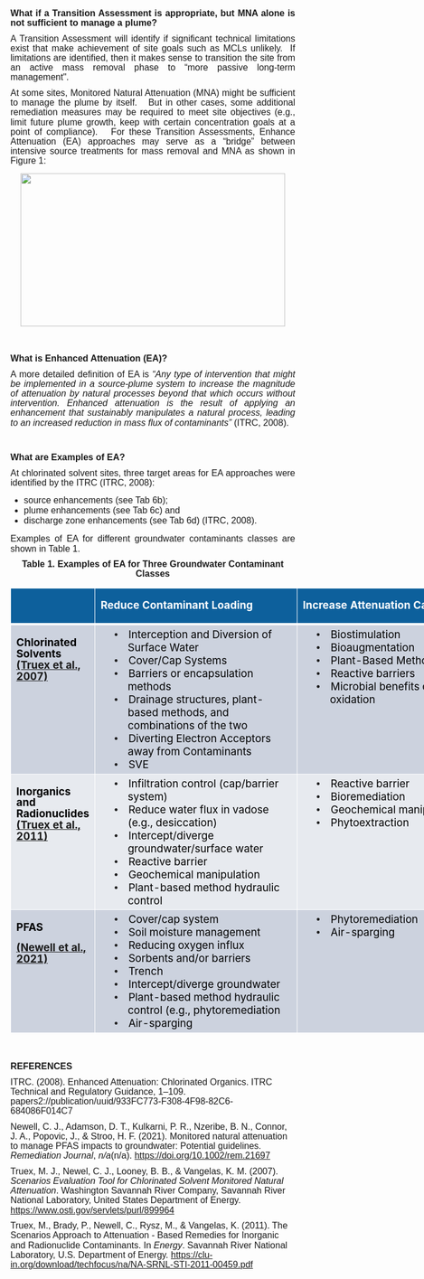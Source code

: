 <div class="col-md-5" style = "text-align: justify;"> 
<h1 style='margin-top:0in;margin-right:0in;margin-bottom:8.0pt;margin-left:0in;line-height:107%;font-size:16px;font-family:"Arial",sans-serif;'><strong>What if a Transition Assessment is appropriate, but MNA alone is not sufficient to manage a plume?</strong></h1>
<p style='margin-top:0in;margin-right:0in;margin-bottom:8.0pt;margin-left:0in;line-height:107%;font-size:16px;font-family:"Arial",sans-serif;'>A Transition Assessment will identify if significant technical limitations exist that make achievement of site goals such as MCLs unlikely. &nbsp;If limitations are identified, then it makes sense to transition the site from an active mass removal phase to &ldquo;more passive long-term management&quot;.</p>
<p style='margin-top:0in;margin-right:0in;margin-bottom:8.0pt;margin-left:0in;line-height:107%;font-size:16px;font-family:"Arial",sans-serif;'>At some sites, Monitored Natural Attenuation (MNA) might be sufficient to manage the plume by itself. &nbsp; But in other cases, some additional remediation measures may be required to meet site objectives (e.g., limit future plume growth, keep with certain concentration goals at a point of compliance). &nbsp; For these Transition Assessments, Enhance Attenuation (EA) approaches may serve as a &ldquo;bridge&rdquo; between intensive source treatments for mass removal and MNA as shown in Figure 1:</p>

<p style="text-align: center;"> 
<img src="07_MNA/FIG/Tool7_Fig.png" width= 468 height=271 class="center">
</p>

<br>
</br>

<h1 style='margin-top:0in;margin-right:0in;margin-bottom:8.0pt;margin-left:0in;line-height:107%;font-size:16px;font-family:"Arial",sans-serif;'><strong>What is Enhanced Attenuation (EA)?</strong></h1>
<p style='margin-top:0in;margin-right:0in;margin-bottom:8.0pt;margin-left:0in;line-height:107%;font-size:16px;font-family:"Arial",sans-serif;'>A more detailed definition of EA is <em>&ldquo;Any type of intervention that might be implemented in a source-plume system to increase the magnitude of attenuation by natural processes beyond that which occurs without intervention. Enhanced attenuation is the result of applying an enhancement that sustainably manipulates a natural process, leading to an increased reduction in mass flux of contaminants&rdquo;&nbsp;</em>(ITRC, 2008).</p>
<br>
</br>
<h1 style='margin-top:0in;margin-right:0in;margin-bottom:8.0pt;margin-left:0in;line-height:107%;font-size:16px;font-family:"Arial",sans-serif;'><strong>What are Examples of EA?</strong></h1>
<p style='margin-top:0in;margin-right:0in;margin-bottom:8.0pt;margin-left:0in;line-height:107%;font-size:16px;font-family:"Arial",sans-serif;'>At chlorinated solvent sites, three target areas for EA approaches were identified by the ITRC (ITRC, 2008): &nbsp;</p>
<ul>
    <li style="font-family: Arial, Helvetica, sans-serif; font-size: 16px;">source enhancements (see Tab 6b);</li>
    <li style="font-family: Arial, Helvetica, sans-serif; font-size: 16px;">plume enhancements (see Tab 6c) and</li>
    <li style="font-family: Arial, Helvetica, sans-serif; font-size: 16px;">discharge zone enhancements (see Tab 6d) (ITRC, 2008). &nbsp;</li>
</ul>
<p style='margin-top:0in;margin-right:0in;margin-bottom:8.0pt;margin-left:0in;line-height:107%;font-size:16px;font-family:"Arial",sans-serif;'>Examples of EA for different groundwater contaminants classes are shown in Table 1.</p>

</div>

<div class="col-md-7" style = "text-align: center;"> 
<h1 style='margin-top:0in;margin-right:0in;margin-bottom:8.0pt;margin-left:0in;line-height:107%;font-size:16px;font-family:"Arial",sans-serif;font-weight:bold;'>Table 1. Examples of EA for Three Groundwater Contaminant Classes</h1>

<div align=center>

<table class=MsoNormalTable border=0 cellspacing=0 cellpadding=0 width=876
 style='width:656.7pt;border-collapse:collapse;mso-yfti-tbllook:1056;
 mso-padding-alt:0in 0in 0in 0in'>
 <tr style='mso-yfti-irow:0;mso-yfti-firstrow:yes;height:15.65pt'>
  <td width=127 style='width:95.6pt;border:solid white 1.0pt;border-bottom:
  solid white 3.0pt;background:#0D609C;padding:.05in .1in .05in .1in;
  height:15.65pt'></td>
  <td width=364 style='width:273.1pt;border-top:solid white 1.0pt;border-left:
  none;border-bottom:solid white 3.0pt;border-right:solid white 1.0pt;
  mso-border-left-alt:solid white 1.0pt;background:#0D609C;padding:.05in .1in .05in .1in;
  height:15.65pt'>
  <p class=MsoNormal><b><span style='font-size:14.0pt;line-height:107%;
  color:white;mso-themecolor:background1'>Reduce Contaminant Loading<o:p></o:p></span></b></p>
  </td>
  <td width=384 style='width:4.0in;border-top:solid white 1.0pt;border-left:
  none;border-bottom:solid white 3.0pt;border-right:solid white 1.0pt;
  mso-border-left-alt:solid white 1.0pt;background:#0D609C;padding:.05in .1in .05in .1in;
  height:15.65pt'>
  <p class=MsoNormal><b><span style='font-size:14.0pt;line-height:107%;
  color:white;mso-themecolor:background1'>Increase Attenuation Capacity<o:p></o:p></span></b></p>
  </td>
 </tr>
 <tr style='mso-yfti-irow:1;height:2.3in'>
  <td width=127 valign=top style='width:95.6pt;border:solid white 1.0pt;
  border-top:none;mso-border-top-alt:solid white 3.0pt;background:#CCD2DE;
  padding:.05in .1in .05in .1in;height:2.3in'>
  <p class=MsoNormal><b><span style='font-size:14.0pt;line-height:107%;
  color:black;mso-color-alt:windowtext'>Chlorinated Solvents<br>
  </span></b><span style='color:black;mso-color-alt:windowtext'><a
  href="https://www.osti.gov/servlets/purl/899964" target="_blank"><b><span style='font-size:
  14.0pt;line-height:107%'>(Truex et al., 2007)</span></b></a></span><span
  style='font-size:14.0pt;line-height:107%'><o:p></o:p></span></p>
  </td>
  <td width=364 valign=top style='width:273.1pt;border-top:none;border-left:
  none;border-bottom:solid white 1.0pt;border-right:solid white 1.0pt;
  mso-border-top-alt:solid white 3.0pt;mso-border-left-alt:solid white 1.0pt;
  background:#CCD2DE;padding:.05in .1in .05in .1in;height:2.3in'>
  <p class=MsoNormal onclick="$('li:eq(50) a').tab('show');" role="button" style='margin-top:0in;margin-right:0in;margin-bottom:0in;
  margin-left:.5in;text-indent:-.25in;line-height:normal;mso-list:l0 level1 lfo3;
  tab-stops:list .5in'><![if !supportLists]><span style='font-size:14.0pt;
  font-family:"Arial",sans-serif;mso-fareast-font-family:Arial'><span
  style='mso-list:Ignore'>•<span style='font:7.0pt "Times New Roman"'>&nbsp;&nbsp;&nbsp;&nbsp;&nbsp;&nbsp;&nbsp;
  </span></span></span><![endif]><span style='font-size:14.0pt;color:black;
  mso-color-alt:windowtext'>Interception and Diversion of Surface Water</span><span
  style='font-size:14.0pt'><o:p></o:p></span></p>
  <p class=MsoNormal style='margin-top:0in;margin-right:0in;margin-bottom:0in;
  margin-left:.5in;text-indent:-.25in;line-height:normal;mso-list:l0 level1 lfo3;
  tab-stops:list .5in'><![if !supportLists]><span style='font-size:14.0pt;
  font-family:"Arial",sans-serif;mso-fareast-font-family:Arial'><span
  style='mso-list:Ignore'>•<span style='font:7.0pt "Times New Roman"'>&nbsp;&nbsp;&nbsp;&nbsp;&nbsp;&nbsp;&nbsp;
  </span></span></span><![endif]><span style='font-size:14.0pt;color:black;
  mso-color-alt:windowtext'>Cover/Cap Systems</span><span style='font-size:
  14.0pt'><o:p></o:p></span></p>
  <p class=MsoNormal style='margin-top:0in;margin-right:0in;margin-bottom:0in;
  margin-left:.5in;text-indent:-.25in;line-height:normal;mso-list:l0 level1 lfo3;
  tab-stops:list .5in'><![if !supportLists]><span style='font-size:14.0pt;
  font-family:"Arial",sans-serif;mso-fareast-font-family:Arial'><span
  style='mso-list:Ignore'>•<span style='font:7.0pt "Times New Roman"'>&nbsp;&nbsp;&nbsp;&nbsp;&nbsp;&nbsp;&nbsp;
  </span></span></span><![endif]><span style='font-size:14.0pt;color:black;
  mso-color-alt:windowtext'>Barriers or encapsulation methods</span><span
  style='font-size:14.0pt'><o:p></o:p></span></p>
  <p class=MsoNormal style='margin-top:0in;margin-right:0in;margin-bottom:0in;
  margin-left:.5in;text-indent:-.25in;line-height:normal;mso-list:l0 level1 lfo3;
  tab-stops:list .5in'><![if !supportLists]><span style='font-size:14.0pt;
  font-family:"Arial",sans-serif;mso-fareast-font-family:Arial'><span
  style='mso-list:Ignore'>•<span style='font:7.0pt "Times New Roman"'>&nbsp;&nbsp;&nbsp;&nbsp;&nbsp;&nbsp;&nbsp;
  </span></span></span><![endif]><span style='font-size:14.0pt;color:black;
  mso-color-alt:windowtext'>Drainage structures, plant-based methods, and
  combinations of the two</span><span style='font-size:14.0pt'><o:p></o:p></span></p>
  <p class=MsoNormal style='margin-top:0in;margin-right:0in;margin-bottom:0in;
  margin-left:.5in;text-indent:-.25in;line-height:normal;mso-list:l0 level1 lfo3;
  tab-stops:list .5in'><![if !supportLists]><span style='font-size:14.0pt;
  font-family:"Arial",sans-serif;mso-fareast-font-family:Arial'><span
  style='mso-list:Ignore'>•<span style='font:7.0pt "Times New Roman"'>&nbsp;&nbsp;&nbsp;&nbsp;&nbsp;&nbsp;&nbsp;
  </span></span></span><![endif]><span style='font-size:14.0pt;color:black;
  mso-color-alt:windowtext'>Diverting Electron Acceptors away from Contaminants</span><span
  style='font-size:14.0pt'><o:p></o:p></span></p>
  <p class=MsoNormal style='margin-top:0in;margin-right:0in;margin-bottom:0in;
  margin-left:.5in;text-indent:-.25in;line-height:normal;mso-list:l0 level1 lfo3;
  tab-stops:list .5in'><![if !supportLists]><span style='font-size:14.0pt;
  font-family:"Arial",sans-serif;mso-fareast-font-family:Arial'><span
  style='mso-list:Ignore'>•<span style='font:7.0pt "Times New Roman"'>&nbsp;&nbsp;&nbsp;&nbsp;&nbsp;&nbsp;&nbsp;
  </span></span></span><![endif]><span style='font-size:14.0pt;color:black;
  mso-color-alt:windowtext'>SVE</span><span style='font-size:14.0pt'><o:p></o:p></span></p>
  </td>
  <td width=384 valign=top style='width:4.0in;border-top:none;border-left:none;
  border-bottom:solid white 1.0pt;border-right:solid white 1.0pt;mso-border-top-alt:
  solid white 3.0pt;mso-border-left-alt:solid white 1.0pt;background:#CCD2DE;
  padding:.05in .1in .05in .1in;height:2.3in'>
  <p class=MsoNormal style='margin-top:0in;margin-right:0in;margin-bottom:0in;
  margin-left:.5in;text-indent:-.25in;line-height:normal;mso-list:l0 level1 lfo3;
  tab-stops:list .5in'><![if !supportLists]><span style='font-size:14.0pt;
  font-family:"Arial",sans-serif;mso-fareast-font-family:Arial'><span
  style='mso-list:Ignore'>•<span style='font:7.0pt "Times New Roman"'>&nbsp;&nbsp;&nbsp;&nbsp;&nbsp;&nbsp;&nbsp;
  </span></span></span><![endif]><span style='font-size:14.0pt;color:black;
  mso-color-alt:windowtext'>Biostimulation</span><span style='font-size:14.0pt'><o:p></o:p></span></p>
  <p class=MsoNormal style='margin-top:0in;margin-right:0in;margin-bottom:0in;
  margin-left:.5in;text-indent:-.25in;line-height:normal;mso-list:l0 level1 lfo3;
  tab-stops:list .5in'><![if !supportLists]><span style='font-size:14.0pt;
  font-family:"Arial",sans-serif;mso-fareast-font-family:Arial'><span
  style='mso-list:Ignore'>•<span style='font:7.0pt "Times New Roman"'>&nbsp;&nbsp;&nbsp;&nbsp;&nbsp;&nbsp;&nbsp;
  </span></span></span><![endif]><span style='font-size:14.0pt;color:black;
  mso-color-alt:windowtext'>Bioaugmentation</span><span style='font-size:14.0pt'><o:p></o:p></span></p>
  <p class=MsoNormal style='margin-top:0in;margin-right:0in;margin-bottom:0in;
  margin-left:.5in;text-indent:-.25in;line-height:normal;mso-list:l0 level1 lfo3;
  tab-stops:list .5in'><![if !supportLists]><span style='font-size:14.0pt;
  font-family:"Arial",sans-serif;mso-fareast-font-family:Arial'><span
  style='mso-list:Ignore'>•<span style='font:7.0pt "Times New Roman"'>&nbsp;&nbsp;&nbsp;&nbsp;&nbsp;&nbsp;&nbsp;
  </span></span></span><![endif]><span style='font-size:14.0pt;color:black;
  mso-color-alt:windowtext'>Plant-Based Methods</span><span style='font-size:
  14.0pt'><o:p></o:p></span></p>
  <p class=MsoNormal style='margin-top:0in;margin-right:0in;margin-bottom:0in;
  margin-left:.5in;text-indent:-.25in;line-height:normal;mso-list:l0 level1 lfo3;
  tab-stops:list .5in'><![if !supportLists]><span style='font-size:14.0pt;
  font-family:"Arial",sans-serif;mso-fareast-font-family:Arial'><span
  style='mso-list:Ignore'>•<span style='font:7.0pt "Times New Roman"'>&nbsp;&nbsp;&nbsp;&nbsp;&nbsp;&nbsp;&nbsp;
  </span></span></span><![endif]><span style='font-size:14.0pt;color:black;
  mso-color-alt:windowtext'>Reactive barriers</span><span style='font-size:
  14.0pt'><o:p></o:p></span></p>
  <p class=MsoNormal style='margin-top:0in;margin-right:0in;margin-bottom:0in;
  margin-left:.5in;text-indent:-.25in;line-height:normal;mso-list:l0 level1 lfo3;
  tab-stops:list .5in'><![if !supportLists]><span style='font-size:14.0pt;
  font-family:"Arial",sans-serif;mso-fareast-font-family:Arial'><span
  style='mso-list:Ignore'>•<span style='font:7.0pt "Times New Roman"'>&nbsp;&nbsp;&nbsp;&nbsp;&nbsp;&nbsp;&nbsp;
  </span></span></span><![endif]><span style='font-size:14.0pt;color:black;
  mso-color-alt:windowtext'>Microbial benefits of in situ oxidation</span><span
  style='font-size:14.0pt'><o:p></o:p></span></p>
  </td>
 </tr>
 <tr style='mso-yfti-irow:2;height:139.2pt'>
  <td width=127 valign=top style='width:95.6pt;border:solid white 1.0pt;
  border-top:none;mso-border-top-alt:solid white 1.0pt;background:#E7EAEF;
  padding:.05in .1in .05in .1in;height:139.2pt'>
  <p class=MsoNormal><b><span style='font-size:14.0pt;line-height:107%;
  color:black;mso-color-alt:windowtext'>Inorganics and Radionuclides<br>
  </span></b><span style='color:black;mso-color-alt:windowtext'><a
  href="https://clu-in.org/download/techfocus/na/NA-SRNL-STI-2011-00459.pdf" target="_blank"><b><span
  style='font-size:14.0pt;line-height:107%'>(Truex et al., 2011)</span></b></a></span><span
  style='font-size:14.0pt;line-height:107%'><o:p></o:p></span></p>
  </td>
  <td width=364 valign=top style='width:273.1pt;border-top:none;border-left:
  none;border-bottom:solid white 1.0pt;border-right:solid white 1.0pt;
  mso-border-top-alt:solid white 1.0pt;mso-border-left-alt:solid white 1.0pt;
  background:#E7EAEF;padding:.05in .1in .05in .1in;height:139.2pt'>
  <p class=MsoNormal style='margin-top:0in;margin-right:0in;margin-bottom:0in;
  margin-left:.5in;text-indent:-.25in;line-height:normal;mso-list:l1 level1 lfo4;
  tab-stops:list .5in'><![if !supportLists]><span style='font-size:14.0pt;
  font-family:"Arial",sans-serif;mso-fareast-font-family:Arial'><span
  style='mso-list:Ignore'>•<span style='font:7.0pt "Times New Roman"'>&nbsp;&nbsp;&nbsp;&nbsp;&nbsp;&nbsp;&nbsp;
  </span></span></span><![endif]><span style='font-size:14.0pt;color:black;
  mso-color-alt:windowtext'>Infiltration control (cap/barrier system)</span><span
  style='font-size:14.0pt'><o:p></o:p></span></p>
  <p class=MsoNormal style='margin-top:0in;margin-right:0in;margin-bottom:0in;
  margin-left:.5in;text-indent:-.25in;line-height:normal;mso-list:l1 level1 lfo4;
  tab-stops:list .5in'><![if !supportLists]><span style='font-size:14.0pt;
  font-family:"Arial",sans-serif;mso-fareast-font-family:Arial'><span
  style='mso-list:Ignore'>•<span style='font:7.0pt "Times New Roman"'>&nbsp;&nbsp;&nbsp;&nbsp;&nbsp;&nbsp;&nbsp;
  </span></span></span><![endif]><span style='font-size:14.0pt;color:black;
  mso-color-alt:windowtext'>Reduce water flux in vadose (e.g., desiccation)</span><span
  style='font-size:14.0pt'><o:p></o:p></span></p>
  <p class=MsoNormal style='margin-top:0in;margin-right:0in;margin-bottom:0in;
  margin-left:.5in;text-indent:-.25in;line-height:normal;mso-list:l1 level1 lfo4;
  tab-stops:list .5in'><![if !supportLists]><span style='font-size:14.0pt;
  font-family:"Arial",sans-serif;mso-fareast-font-family:Arial'><span
  style='mso-list:Ignore'>•<span style='font:7.0pt "Times New Roman"'>&nbsp;&nbsp;&nbsp;&nbsp;&nbsp;&nbsp;&nbsp;
  </span></span></span><![endif]><span style='font-size:14.0pt;color:black;
  mso-color-alt:windowtext'>Intercept/diverge groundwater/surface water</span><span
  style='font-size:14.0pt'><o:p></o:p></span></p>
  <p class=MsoNormal style='margin-top:0in;margin-right:0in;margin-bottom:0in;
  margin-left:.5in;text-indent:-.25in;line-height:normal;mso-list:l1 level1 lfo4;
  tab-stops:list .5in'><![if !supportLists]><span style='font-size:14.0pt;
  font-family:"Arial",sans-serif;mso-fareast-font-family:Arial'><span
  style='mso-list:Ignore'>•<span style='font:7.0pt "Times New Roman"'>&nbsp;&nbsp;&nbsp;&nbsp;&nbsp;&nbsp;&nbsp;
  </span></span></span><![endif]><span style='font-size:14.0pt;color:black;
  mso-color-alt:windowtext'>Reactive barrier</span><span style='font-size:14.0pt'><o:p></o:p></span></p>
  <p class=MsoNormal style='margin-top:0in;margin-right:0in;margin-bottom:0in;
  margin-left:.5in;text-indent:-.25in;line-height:normal;mso-list:l1 level1 lfo4;
  tab-stops:list .5in'><![if !supportLists]><span style='font-size:14.0pt;
  font-family:"Arial",sans-serif;mso-fareast-font-family:Arial'><span
  style='mso-list:Ignore'>•<span style='font:7.0pt "Times New Roman"'>&nbsp;&nbsp;&nbsp;&nbsp;&nbsp;&nbsp;&nbsp;
  </span></span></span><![endif]><span style='font-size:14.0pt;color:black;
  mso-color-alt:windowtext'>Geochemical manipulation</span><span
  style='font-size:14.0pt'><o:p></o:p></span></p>
  <p class=MsoNormal style='margin-top:0in;margin-right:0in;margin-bottom:0in;
  margin-left:.5in;text-indent:-.25in;line-height:normal;mso-list:l1 level1 lfo4;
  tab-stops:list .5in'><![if !supportLists]><span style='font-size:14.0pt;
  font-family:"Arial",sans-serif;mso-fareast-font-family:Arial'><span
  style='mso-list:Ignore'>•<span style='font:7.0pt "Times New Roman"'>&nbsp;&nbsp;&nbsp;&nbsp;&nbsp;&nbsp;&nbsp;
  </span></span></span><![endif]><span style='font-size:14.0pt;color:black;
  mso-color-alt:windowtext'>Plant-based method hydraulic control</span><span
  style='font-size:14.0pt'><o:p></o:p></span></p>
  </td>
  <td width=384 valign=top style='width:4.0in;border-top:none;border-left:none;
  border-bottom:solid white 1.0pt;border-right:solid white 1.0pt;mso-border-top-alt:
  solid white 1.0pt;mso-border-left-alt:solid white 1.0pt;background:#E7EAEF;
  padding:.05in .1in .05in .1in;height:139.2pt'>
  <p class=MsoNormal style='margin-top:0in;margin-right:0in;margin-bottom:0in;
  margin-left:.5in;text-indent:-.25in;line-height:normal;mso-list:l1 level1 lfo4;
  tab-stops:list .5in'><![if !supportLists]><span style='font-size:14.0pt;
  font-family:"Arial",sans-serif;mso-fareast-font-family:Arial'><span
  style='mso-list:Ignore'>•<span style='font:7.0pt "Times New Roman"'>&nbsp;&nbsp;&nbsp;&nbsp;&nbsp;&nbsp;&nbsp;
  </span></span></span><![endif]><span style='font-size:14.0pt;color:black;
  mso-color-alt:windowtext'>Reactive barrier</span><span style='font-size:14.0pt'><o:p></o:p></span></p>
  <p class=MsoNormal style='margin-top:0in;margin-right:0in;margin-bottom:0in;
  margin-left:.5in;text-indent:-.25in;line-height:normal;mso-list:l1 level1 lfo4;
  tab-stops:list .5in'><![if !supportLists]><span style='font-size:14.0pt;
  font-family:"Arial",sans-serif;mso-fareast-font-family:Arial'><span
  style='mso-list:Ignore'>•<span style='font:7.0pt "Times New Roman"'>&nbsp;&nbsp;&nbsp;&nbsp;&nbsp;&nbsp;&nbsp;
  </span></span></span><![endif]><span style='font-size:14.0pt;color:black;
  mso-color-alt:windowtext'>Bioremediation</span><span style='font-size:14.0pt'><o:p></o:p></span></p>
  <p class=MsoNormal style='margin-top:0in;margin-right:0in;margin-bottom:0in;
  margin-left:.5in;text-indent:-.25in;line-height:normal;mso-list:l1 level1 lfo4;
  tab-stops:list .5in'><![if !supportLists]><span style='font-size:14.0pt;
  font-family:"Arial",sans-serif;mso-fareast-font-family:Arial'><span
  style='mso-list:Ignore'>•<span style='font:7.0pt "Times New Roman"'>&nbsp;&nbsp;&nbsp;&nbsp;&nbsp;&nbsp;&nbsp;
  </span></span></span><![endif]><span style='font-size:14.0pt;color:black;
  mso-color-alt:windowtext'>Geochemical manipulation</span><span
  style='font-size:14.0pt'><o:p></o:p></span></p>
  <p class=MsoNormal style='margin-top:0in;margin-right:0in;margin-bottom:0in;
  margin-left:.5in;text-indent:-.25in;line-height:normal;mso-list:l1 level1 lfo4;
  tab-stops:list .5in'><![if !supportLists]><span style='font-size:14.0pt;
  font-family:"Arial",sans-serif;mso-fareast-font-family:Arial'><span
  style='mso-list:Ignore'>•<span style='font:7.0pt "Times New Roman"'>&nbsp;&nbsp;&nbsp;&nbsp;&nbsp;&nbsp;&nbsp;
  </span></span></span><![endif]><span style='font-size:14.0pt;color:black;
  mso-color-alt:windowtext'>Phytoextraction</span><span style='font-size:14.0pt'><o:p></o:p></span></p>
  </td>
 </tr>
 <tr style='mso-yfti-irow:3;mso-yfti-lastrow:yes;height:152.4pt'>
  <td width=127 valign=top style='width:95.6pt;border:solid white 1.0pt;
  border-top:none;mso-border-top-alt:solid white 1.0pt;background:#CCD2DE;
  padding:.05in .1in .05in .1in;height:152.4pt'>
  <p class=MsoNormal style='margin-bottom:0in'><b><span style='font-size:14.0pt;
  line-height:107%;color:black;mso-color-alt:windowtext'>PFAS</span></b><span
  style='font-size:14.0pt;line-height:107%'><o:p></o:p></span></p>
  <p class=MsoNormal style='margin-bottom:0in'><span style='color:black;
  mso-color-alt:windowtext'><a
  href="https:/doi.org/10.1002/rem.21697" target="_blank"><b><span
  style='font-size:14.0pt;line-height:107%'>(Newell et al., 2021)</span></b></a></span><span
  style='font-size:14.0pt;line-height:107%'><o:p></o:p></span></p>
  </td>
  <td width=364 valign=top style='width:273.1pt;border-top:none;border-left:
  none;border-bottom:solid white 1.0pt;border-right:solid white 1.0pt;
  mso-border-top-alt:solid white 1.0pt;mso-border-left-alt:solid white 1.0pt;
  background:#CCD2DE;padding:.05in .1in .05in .1in;height:152.4pt'>
  <p class=MsoNormal style='margin-top:0in;margin-right:0in;margin-bottom:0in;
  margin-left:.5in;text-indent:-.25in;line-height:normal;mso-list:l4 level1 lfo5;
  tab-stops:list .5in'><![if !supportLists]><span style='font-size:14.0pt;
  font-family:"Arial",sans-serif;mso-fareast-font-family:Arial'><span
  style='mso-list:Ignore'>•<span style='font:7.0pt "Times New Roman"'>&nbsp;&nbsp;&nbsp;&nbsp;&nbsp;&nbsp;&nbsp;
  </span></span></span><![endif]><span style='font-size:14.0pt;color:black;
  mso-color-alt:windowtext'>Cover/cap system</span><span style='font-size:14.0pt'><o:p></o:p></span></p>
  <p class=MsoNormal style='margin-top:0in;margin-right:0in;margin-bottom:0in;
  margin-left:.5in;text-indent:-.25in;line-height:normal;mso-list:l4 level1 lfo5;
  tab-stops:list .5in'><![if !supportLists]><span style='font-size:14.0pt;
  font-family:"Arial",sans-serif;mso-fareast-font-family:Arial'><span
  style='mso-list:Ignore'>•<span style='font:7.0pt "Times New Roman"'>&nbsp;&nbsp;&nbsp;&nbsp;&nbsp;&nbsp;&nbsp;
  </span></span></span><![endif]><span style='font-size:14.0pt;color:black;
  mso-color-alt:windowtext'>Soil moisture management</span><span
  style='font-size:14.0pt'><o:p></o:p></span></p>
  <p class=MsoNormal style='margin-top:0in;margin-right:0in;margin-bottom:0in;
  margin-left:.5in;text-indent:-.25in;line-height:normal;mso-list:l4 level1 lfo5;
  tab-stops:list .5in'><![if !supportLists]><span style='font-size:14.0pt;
  font-family:"Arial",sans-serif;mso-fareast-font-family:Arial'><span
  style='mso-list:Ignore'>•<span style='font:7.0pt "Times New Roman"'>&nbsp;&nbsp;&nbsp;&nbsp;&nbsp;&nbsp;&nbsp;
  </span></span></span><![endif]><span style='font-size:14.0pt;color:black;
  mso-color-alt:windowtext'>Reducing oxygen influx</span><span
  style='font-size:14.0pt'><o:p></o:p></span></p>
  <p class=MsoNormal style='margin-top:0in;margin-right:0in;margin-bottom:0in;
  margin-left:.5in;text-indent:-.25in;line-height:normal;mso-list:l4 level1 lfo5;
  tab-stops:list .5in'><![if !supportLists]><span style='font-size:14.0pt;
  font-family:"Arial",sans-serif;mso-fareast-font-family:Arial'><span
  style='mso-list:Ignore'>•<span style='font:7.0pt "Times New Roman"'>&nbsp;&nbsp;&nbsp;&nbsp;&nbsp;&nbsp;&nbsp;
  </span></span></span><![endif]><span style='font-size:14.0pt;color:black;
  mso-color-alt:windowtext'>Sorbents and/or barriers</span><span
  style='font-size:14.0pt'><o:p></o:p></span></p>
  <p class=MsoNormal style='margin-top:0in;margin-right:0in;margin-bottom:0in;
  margin-left:.5in;text-indent:-.25in;line-height:normal;mso-list:l4 level1 lfo5;
  tab-stops:list .5in'><![if !supportLists]><span style='font-size:14.0pt;
  font-family:"Arial",sans-serif;mso-fareast-font-family:Arial'><span
  style='mso-list:Ignore'>•<span style='font:7.0pt "Times New Roman"'>&nbsp;&nbsp;&nbsp;&nbsp;&nbsp;&nbsp;&nbsp;
  </span></span></span><![endif]><span style='font-size:14.0pt;color:black;
  mso-color-alt:windowtext'>Trench</span><span style='font-size:14.0pt'><o:p></o:p></span></p>
  <p class=MsoNormal style='margin-top:0in;margin-right:0in;margin-bottom:0in;
  margin-left:.5in;text-indent:-.25in;line-height:normal;mso-list:l4 level1 lfo5;
  tab-stops:list .5in'><![if !supportLists]><span style='font-size:14.0pt;
  font-family:"Arial",sans-serif;mso-fareast-font-family:Arial'><span
  style='mso-list:Ignore'>•<span style='font:7.0pt "Times New Roman"'>&nbsp;&nbsp;&nbsp;&nbsp;&nbsp;&nbsp;&nbsp;
  </span></span></span><![endif]><span style='font-size:14.0pt;color:black;
  mso-color-alt:windowtext'>Intercept/diverge groundwater</span><span
  style='font-size:14.0pt'><o:p></o:p></span></p>
  <p class=MsoNormal style='margin-top:0in;margin-right:0in;margin-bottom:0in;
  margin-left:.5in;text-indent:-.25in;line-height:normal;mso-list:l4 level1 lfo5;
  tab-stops:list .5in'><![if !supportLists]><span style='font-size:14.0pt;
  font-family:"Arial",sans-serif;mso-fareast-font-family:Arial'><span
  style='mso-list:Ignore'>•<span style='font:7.0pt "Times New Roman"'>&nbsp;&nbsp;&nbsp;&nbsp;&nbsp;&nbsp;&nbsp;
  </span></span></span><![endif]><span style='font-size:14.0pt;color:black;
  mso-color-alt:windowtext'>Plant-based method hydraulic control (e.g.,
  phytoremediation</span><span style='font-size:14.0pt'><o:p></o:p></span></p>
  <p class=MsoNormal style='margin-top:0in;margin-right:0in;margin-bottom:0in;
  margin-left:.5in;text-indent:-.25in;line-height:normal;mso-list:l4 level1 lfo5;
  tab-stops:list .5in'><![if !supportLists]><span style='font-size:14.0pt;
  font-family:"Arial",sans-serif;mso-fareast-font-family:Arial'><span
  style='mso-list:Ignore'>•<span style='font:7.0pt "Times New Roman"'>&nbsp;&nbsp;&nbsp;&nbsp;&nbsp;&nbsp;&nbsp;
  </span></span></span><![endif]><span style='font-size:14.0pt;color:black;
  mso-color-alt:windowtext'>Air-sparging</span><span style='font-size:14.0pt'><o:p></o:p></span></p>
  </td>
  <td width=384 valign=top style='width:4.0in;border-top:none;border-left:none;
  border-bottom:solid white 1.0pt;border-right:solid white 1.0pt;mso-border-top-alt:
  solid white 1.0pt;mso-border-left-alt:solid white 1.0pt;background:#CCD2DE;
  padding:.05in .1in .05in .1in;height:152.4pt'>
  <p class=MsoNormal style='margin-top:0in;margin-right:0in;margin-bottom:0in;
  margin-left:.5in;text-indent:-.25in;line-height:normal;mso-list:l4 level1 lfo5;
  tab-stops:list .5in'><![if !supportLists]><span style='font-size:14.0pt;
  font-family:"Arial",sans-serif;mso-fareast-font-family:Arial'><span
  style='mso-list:Ignore'>•<span style='font:7.0pt "Times New Roman"'>&nbsp;&nbsp;&nbsp;&nbsp;&nbsp;&nbsp;&nbsp;
  </span></span></span><![endif]><span style='font-size:14.0pt;color:black;
  mso-color-alt:windowtext'>Phytoremediation</span><span style='font-size:14.0pt'><o:p></o:p></span></p>
  <p class=MsoNormal style='margin-top:0in;margin-right:0in;margin-bottom:0in;
  margin-left:.5in;text-indent:-.25in;line-height:normal;mso-list:l4 level1 lfo5;
  tab-stops:list .5in'><![if !supportLists]><span style='font-size:14.0pt;
  font-family:"Arial",sans-serif;mso-fareast-font-family:Arial'><span
  style='mso-list:Ignore'>•<span style='font:7.0pt "Times New Roman"'>&nbsp;&nbsp;&nbsp;&nbsp;&nbsp;&nbsp;&nbsp;
  </span></span></span><![endif]><span style='font-size:14.0pt;color:black;
  mso-color-alt:windowtext'>Air-sparging</span><span style='font-size:14.0pt'><o:p></o:p></span></p>
  </td>
 </tr>
</table>

</div>

</div>

<div class="col-md-12" style = "text-align: left;"> 
<br>
</br>
<p style='margin-top:0in;margin-right:0in;margin-bottom:8.0pt;margin-left:0in;line-height:107%;font-size:16px;font-family:"Arial",sans-serif;'><strong>REFERENCES</strong></p>
<p style='margin-top:0in;margin-right:0in;margin-bottom:8.0pt;margin-left:0in;line-height:107%;font-size:16px;font-family:"Arial",sans-serif;'>ITRC. (2008). Enhanced Attenuation: Chlorinated Organics. ITRC Technical and Regulatory Guidance, 1&ndash;109. papers2://publication/uuid/933FC773-F308-4F98-82C6-684086F014C7</p>
<p style='margin-top:0in;margin-right:0in;margin-bottom:8.0pt;margin-left:0in;line-height:107%;font-size:16px;font-family:"Arial",sans-serif;'>Newell, C. J., Adamson, D. T., Kulkarni, P. R., Nzeribe, B. N., Connor, J. A., Popovic, J., &amp; Stroo, H. F. (2021). Monitored natural attenuation to manage PFAS impacts to groundwater: Potential guidelines. <em>Remediation Journal</em>, <em>n/a</em>(n/a). <a href="https:/doi.org/10.1002/rem.21697" target="_blank">https://doi.org/10.1002/rem.21697</a></p>
<p style='margin-top:0in;margin-right:0in;margin-bottom:8.0pt;margin-left:0in;line-height:107%;font-size:16px;font-family:"Arial",sans-serif;'>Truex, M. J., Newel, C. J., Looney, B. B., &amp; Vangelas, K. M. (2007). <em>Scenarios Evaluation Tool for Chlorinated Solvent Monitored Natural Attenuation</em>. Washington Savannah River Company, Savannah River National Laboratory, United States Department of Energy. <a href="https://www.osti.gov/servlets/purl/899964" target="_blank">https://www.osti.gov/servlets/purl/899964</a> </p>
<p style='margin-top:0in;margin-right:0in;margin-bottom:8.0pt;margin-left:0in;line-height:107%;font-size:16px;font-family:"Arial",sans-serif;'>Truex, M., Brady, P., Newell, C., Rysz, M., &amp; Vangelas, K. (2011). The Scenarios Approach to Attenuation <span style='font-family:"Cambria Math",serif;'>‐</span> Based Remedies for Inorganic and Radionuclide Contaminants. In <em>Energy</em>. Savannah River National Laboratory, U.S. Department of Energy. <a href="https://clu-in.org/download/techfocus/na/NA-SRNL-STI-2011-00459.pdf" target="_blank">https://clu-in.org/download/techfocus/na/NA-SRNL-STI-2011-00459.pdf</a></p>
</div>